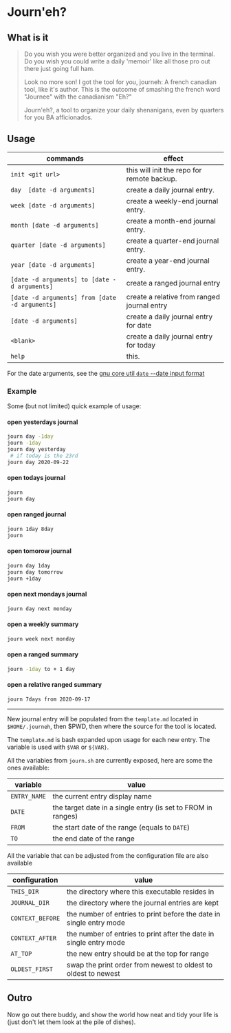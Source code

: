 # Journ'eh?

## What is it

> Do you wish you were better organized and you live in the terminal. 
> Do you wish you could write a daily 'memoir' like all those pro out there just going full ham.
> 
> Look no more son! I got the tool for you, journeh: A french canadian tool, like it's author.
> This is the outcome of smashing the french word "Journee" with the canadianism "Eh?"
>
> Journ'eh?, a tool to organize your daily shenanigans, even by quarters for you BA afficionados.


## Usage

| commands | effect |
| -- | -- |
|    `init <git url>`           |       this will init the repo for remote backup.  |
|    `day  [date -d arguments]`  |      create a daily journal entry.  |
|    `week [date -d arguments]`   |     create a weekly-end journal entry. | 
|    `month [date -d arguments]`   |    create a month-end journal entry.  |
|    `quarter [date -d arguments]`  |   create a quarter-end journal entry. | 
|    `year [date -d arguments]`      |  create a year-end journal entry.  |
|    `[date -d arguments] to [date -d arguments]`      |   create a ranged journal entry |
|    `[date -d arguments] from [date -d arguments]`    | create a relative from ranged journal entry |
|    `[date -d arguments]`      |                          create a daily journal entry for date |
|    `<blank>`      |                                     create a daily journal entry for today |
|    `help`                           | this.  |

For the date arguments, see the [gnu core util `date` --date input format](https://www.gnu.org/software/coreutils/manual/html_node/Date-input-formats.html#Date-input-formats)

### Example

Some (but not limited) quick example of usage:

#### open yesterdays journal

```bash
journ day -1day
journ -1day
journ day yesterday
 # if today is the 23rd
journ day 2020-09-22
```

#### open todays journal

```bash
journ
journ day 
```

#### open ranged journal

```bash
journ 1day 8day
journ
```


#### open tomorow journal

```bash
journ day 1day
journ day tomorrow
journ +1day
```

#### open next mondays journal

```bash
journ day next monday
```

#### open a weekly summary

```bash
journ week next monday
```

#### open a ranged summary

```bash
journ -1day to + 1 day
```

#### open a relative ranged summary

```bash
journ 7days from 2020-09-17
```

---

New journal entry will be populated from the `template.md` located in `$HOME/.journeh`, then $PWD, then where the source for the tool is located.

The `template.md` is bash expanded upon usage for each new entry.
The variable is used with `$VAR` or `${VAR}`.

All the variables from `journ.sh` are currently exposed, here are some the ones available:

| variable | value |
| -- | -- |
| `ENTRY_NAME` | the current entry display name |
| `DATE` | the target date in a single entry (is set to FROM in ranges) |
| `FROM` | the start date of the range (equals to `DATE`) |
| `TO` | the end date of the range |

All the variable that can be adjusted from the configuration file are also available

| configuration | value |
| -- | -- |
| `THIS_DIR` | the directory where this executable resides in |
| `JOURNAL_DIR` | the directory where the journal entries are kept |
| `CONTEXT_BEFORE` | the number of entries to print before the date in single entry mode |
| `CONTEXT_AFTER` | the number of entries to print after the date in single entry mode |
| `AT_TOP` | the new entry should be at the top for range |
| `OLDEST_FIRST` | swap the print order from newest to oldest to oldest to newest |

## Outro

Now go out there buddy, and show the world how neat and tidy your life is (just don't let them look at the pile of dishes).
